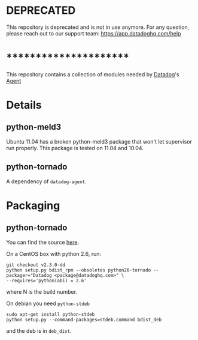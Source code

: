 # DEPRECATED
This repository is deprecated and is not in use anymore.
For any question, please reach out to our support team: https://app.datadoghq.com/help

# *********************

This repository contains a collection of modules needed by [Datadog](http://www.datadoghq.com)'s
[Agent](https://github.com/DataDog/dd-agent)

Details
=======

python-meld3
------------

Ubuntu 11.04 has a broken python-meld3 package that won't let supervisor run properly.
This package is tested on 11.04 and 10.04.

python-tornado
--------------

A dependency of `datadog-agent`.

Packaging
=========

python-tornado
--------------

You can find the source [here](https://github.com/DataDog/tornado).

On a CentOS box with python 2.6, run:
    
    git checkout v2.3.0-dd
    python setup.py bdist_rpm --obsoletes python26-tornado --packager="Datadog <package@datadoghq.com>" \
    --requires='python(abi) = 2.6'
    
where N is the build number.

On debian you need `python-stdeb`

    sudo apt-get install python-stdeb
    python setup.py --command-packages=stdeb.command bdist_deb

and the deb is in `deb_dist`.

